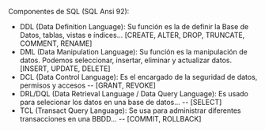Componentes de SQL (SQL Ansi 92):
  - DDL (Data Definition Language): Su función es la de definir la Base de Datos, tablas, vistas e índices... [CREATE, ALTER, DROP, TRUNCATE, COMMENT, RENAME]
  - DML (Data Manipulation Language): Su función es la manipulación de datos. Podemos seleccionar, insertar, eliminar y actualizar datos. [INSERT, UPDATE, DELETE]
  - DCL (Data Control Language): Es el encargado de la seguridad de datos, permisos y accesos -- [GRANT, REVOKE]
  - DRL/DQL (Data Retrieval Language / Data Query Language): Es usado para selecionar los datos en una base de datos... -- [SELECT]
  - TCL (Transact Query Language): Se usa para administrar diferentes transacciones en una BBDD... -- [COMMIT, ROLLBACK]

